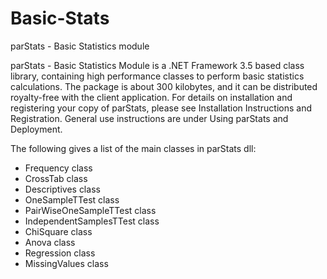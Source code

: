 # Basic-Stats
parStats - Basic Statistics module

parStats - Basic Statistics Module is a .NET Framework 3.5 based class library, containing high performance classes to perform basic statistics calculations. The package is about 300 kilobytes, and it can be distributed royalty-free with the client application.  For details on installation and registering your copy of parStats, please see Installation Instructions and Registration.  General use instructions are under Using parStats and Deployment.

The following gives a list of the main classes in parStats dll:

- Frequency class
- CrossTab class
- Descriptives class
- OneSampleTTest class
- PairWiseOneSampleTTest class
- IndependentSamplesTTest class
- ChiSquare class
- Anova class
- Regression class
- MissingValues class 
